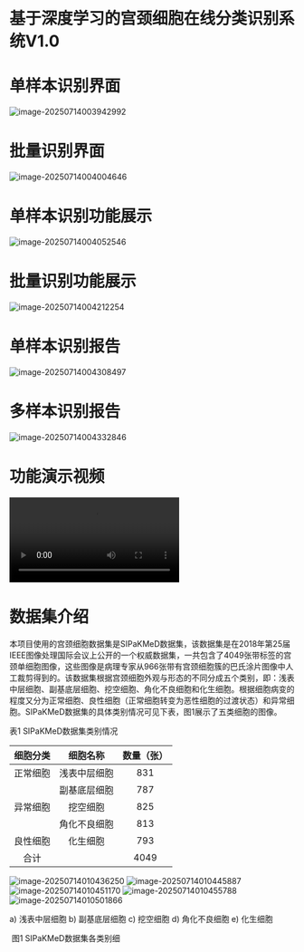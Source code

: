 # 基于深度学习的宫颈细胞在线分类识别系统V1.0



# 单样本识别界面

![image-20250714003942992](C:\Users\11799\AppData\Roaming\Typora\typora-user-images\image-20250714003942992.png)



# 批量识别界面

![image-20250714004004646](C:\Users\11799\AppData\Roaming\Typora\typora-user-images\image-20250714004004646.png)



# 单样本识别功能展示

![image-20250714004052546](C:\Users\11799\AppData\Roaming\Typora\typora-user-images\image-20250714004052546.png)



# 批量识别功能展示

![image-20250714004212254](C:\Users\11799\AppData\Roaming\Typora\typora-user-images\image-20250714004212254.png)



# 单样本识别报告

![image-20250714004308497](C:\Users\11799\AppData\Roaming\Typora\typora-user-images\image-20250714004308497.png)



# 多样本识别报告

![image-20250714004332846](C:\Users\11799\AppData\Roaming\Typora\typora-user-images\image-20250714004332846.png)

# 功能演示视频

<video src="D:\Desktop\7月14日 (2).mp4"></video>



# 数据集介绍

本项目使用的宫颈细胞数据集是SIPaKMeD数据集，该数据集是在2018年第25届IEEE图像处理国际会议上公开的一个权威数据集，一共包含了4049张带标签的宫颈单细胞图像，这些图像是病理专家从966张带有宫颈细胞簇的巴氏涂片图像中人工裁剪得到的。该数据集根据宫颈细胞外观与形态的不同分成五个类别，即：浅表中层细胞、副基底层细胞、挖空细胞、角化不良细胞和化生细胞。根据细胞病变的程度又分为正常细胞、良性细胞（正常细胞转变为恶性细胞的过渡状态）和异常细胞。SIPaKMeD数据集的具体类别情况可见下表，图1展示了五类细胞的图像。

表1 SIPaKMeD数据集类别情况

| **细胞分类** | **细胞名称** | **数量（张）** |
| :----------: | :----------: | :------------: |
|   正常细胞   | 浅表中层细胞 |      831       |
|              | 副基底层细胞 |      787       |
|   异常细胞   |   挖空细胞   |      825       |
|              | 角化不良细胞 |      813       |
|   良性细胞   |   化生细胞   |      793       |
|     合计     |              |      4049      |

 

   ![image-20250714010436250](C:\Users\11799\AppData\Roaming\Typora\typora-user-images\image-20250714010436250.png)  ![image-20250714010445887](C:\Users\11799\AppData\Roaming\Typora\typora-user-images\image-20250714010445887.png)  ![image-20250714010451170](C:\Users\11799\AppData\Roaming\Typora\typora-user-images\image-20250714010451170.png)  ![image-20250714010455788](C:\Users\11799\AppData\Roaming\Typora\typora-user-images\image-20250714010455788.png)  ![image-20250714010501866](C:\Users\11799\AppData\Roaming\Typora\typora-user-images\image-20250714010501866.png)

a) 浅表中层细胞  b) 副基底层细胞  c) 挖空细胞    d) 角化不良细胞    e) 化生细胞

​                                   图1 SIPaKMeD数据集各类别细
